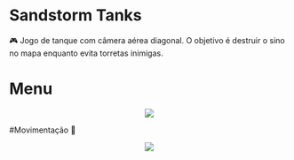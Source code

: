 # Sandstorm Tanks 

🎮 Jogo de tanque com câmera aérea diagonal. O objetivo é destruir o sino no mapa enquanto evita torretas inimigas.

# Menu 

<div align="center">
<img max-width="500" src= "https://github.com/user-attachments/assets/28ada259-704e-4d43-9902-e942862501b7"/>
</div>


#Movimentação 🏃

<div align="center">
<img max-width="500" src= "https://github.com/user-attachments/assets/0d6ed4fc-ad96-4361-972c-287bfab0de25"/>
</div>
